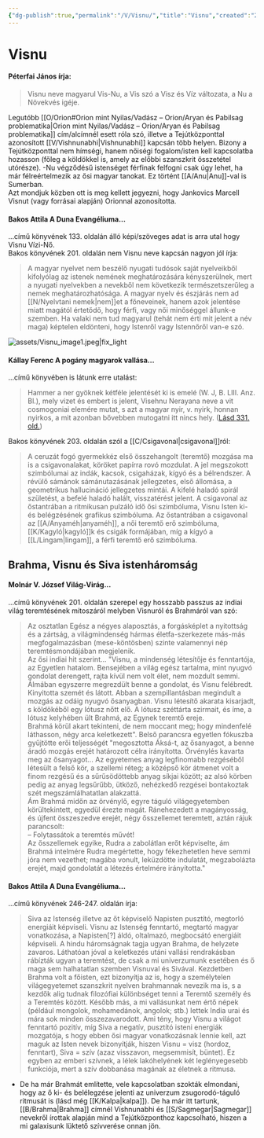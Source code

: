 ```yaml
---
{"dg-publish":true,"permalink":"/V/Visnu/","title":"Visnu","created":"2024-10-29T17:01","updated":"2025-09-24T13:18"}
---
```



# Visnu

#### Péterfai János írja:

> Visnu neve magyarul Vis-Nu, a Vis szó a Visz és Víz változata, a Nu a Növekvés igéje.  

Legutóbb [[O/Orion#Orion mint Nyilas/Vadász – Orion/Aryan és Pabilsag problematika\|Orion mint Nyilas/Vadász – Orion/Aryan és Pabilsag problematika]] cím/alcímnél esett róla szó, illetve a Tejútközponttal azonosított [[V/Vishnunabhi\|Vishnunabhi]] kapcsán több helyen. Bizony a Tejútközponttal nem hímségi, hanem nőiségi fogalom/isten kell kapcsolatba hozasson (főleg a köldökkel is, amely az előbbi szanszkrit összetétel utórésze). -Nu végződésű istenséget férfinak felfogni csak úgy lehet, ha már félreértelmezik az ősi magyar tanokat. Ez történt [[A/Anu\|Anu]]-val is Sumerban.  
Azt mondjuk közben ott is meg kellett jegyezni, hogy Jankovics Marcell Visnut (vagy forrásai alapján) Orionnal azonosította.  

#### Bakos Attila A Duna Evangéliuma...  

...című könyvének 133. oldalán álló képi/szöveges adat is arra utal hogy Visnu Vízi-Nő.  
Bakos könyvének 201. oldalán nem Visnu neve kapcsán nagyon jól írja:  
> A magyar nyelvet nem beszélő nyugati tudósok saját nyelveikből kifolyólag az istenek nemének meghatározására kényszerülnek, mert a nyugati nyelvekben a nevekből nem következik természetszerűleg a nemek meghatározhatósága. A magyar nyelv és észjárás nem ad [[N/Nyelvtani nemek\|nem]]et a főneveinek, hanem azok jelentése miatt magától értetődő, hogy férfi, vagy női minőséggel állunk-e szemben. Ha valaki nem tud magyarul (tehát nem érti mit jelent a név maga) képtelen eldönteni, hogy Istenről vagy Istennőről van-e szó.  

![assets/Visnu_image1.jpeg|fix_light](/img/user/V/assets/Visnu_image1.jpeg)  

#### Kállay Ferenc A pogány magyarok vallása...

...című könyvében is látunk erre utalást:
> Hammer a ner gyöknek kétféle jelentését ki is emelé (W. J, B. LIII. Anz. Bl.), mely vizet és embert is jelent, Visehnu Nerayana neve a vit cosmogoniai elemére mutat, s azt a magyar nyir, v. nyirk, honnan nyirkos, a mit azonban bővebben mutogatni itt nincs hely. ([Lásd 331. old.](zotero://open-pdf/library/items/DFI47XPY?page=331&annotation=D69WR46T))  

Bakos könyvének 203. oldalán szól a [[C/Csigavonal\|csigavonal]]ról:  
> A ceruzát fogó gyermekkéz első összehangolt (teremtő) mozgása ma is a csigavonalakat, köröket papírra rovó mozdulat. A jel megszokott szimbólumai az indák, kacsok, csigaházak, kígyó és a bélrendszer. A révülő sámánok sámánutazásának jellegzetes, első állomása, a geometrikus hallucináció jellegzetes mintái. A kifelé haladó spirál születést, a befelé haladó halált, visszatérést jelent. A csigavonal az őstantrában a ritmikusan pulzáló idő ősi szimbóluma, Visnu Isten ki- és belégzésének grafikus szimbóluma. Az őstantrában a csigavonal az [[A/Anyaméh\|anyaméh]], a női teremtő erő szimbóluma, [[K/Kagyló\|kagyló]]k és csigák formájában, míg a kígyó a [[L/Lingam\|lingam]], a férfi teremtő erő szimbóluma.  

## Brahma, Visnu és Siva istenháromság

#### Molnár V. József Világ-Virág...  

...című könyvének 201. oldalán szerepel egy hosszabb passzus az indiai világ teremtésének mítoszáról melyben Visnuról és Brahmáról van szó:  
> Az osztatlan Egész a négyes alaposztás, a forgásképlet a nyitottság és a zártság, a világmindenség hármas életfa-szerkezete más-más megfogalmazásban (mese-köntösben) szinte valamennyi nép teremtésmondájában megjelenik.  
> Az ősi indiai hit szerint... "Visnu, a mindenség létesítője és fenntartója, az Egyetlen hatalom. Bensejében a világ egész tartalma, mint nyugvó gondolat derengett, rajta kívül nem volt élet, nem mozdult semmi. Álmában egyszerre megrezdült benne a gondolat, és Visnu felébredt. Kinyitotta szemét és látott. Abban a szempillantásban megindult a mozgás az odáig nyugvó ősanyagban. Visnu létesítő akarata kisarjadt, s köldökéből egy lótusz nőtt elő. A lótusz széttárta szirmait, és íme, a lótusz kelyhében ült Brahmá, az Egynek teremtő ereje.  
> Brahmá körül akart tekinteni, de nem moccant meg; hogy mindenfelé láthasson, négy arca keletkezett". Belső parancsra egyetlen fókuszba gyűjtötte erői teljességét "megosztotta Áksá-t, az ősanyagot, a benne áradó mozgás erejét határozott célra irányította. Örvénylés kavarta meg az ősanyagot... Az egyetemes anyag legfinomabb rezgéséből létesült a felső kör, a szellemi réteg; a középső kör átmenet volt a finom rezgésű és a sűrűsödöttebb anyag síkjai között; az alsó körben pedig az anyag legsűrűbb, ütköző, nehézkedő rezgései bontakoztak szét megszámlálhatatlan alakzattá.  
> Ám Brahmá midőn az örvénylő, egyre táguló világegyetemben körültekintett, egyedül érezte magát. Ránehezedett a magányosság, és újfent összeszedve erejét, négy ősszellemet teremtett, aztán rájuk parancsolt:  
> – Folytassátok a teremtés művét!  
> Az ősszellemek egyike, Rudra a zabolátlan erőt képviselte, ám Brahmá intelmére Rudra megértette, hogy fékezhetetlen heve semmi jóra nem vezethet; magába vonult, leküzdötte indulatát, megzabolázta erejét, majd gondolatát a létezés értelmére irányította."  

#### Bakos Attila A Duna Evangéliuma...

...című könyvének 246-247. oldalán írja:  
> Siva az Istenség illetve az őt képviselő Napisten pusztító, megtorló energiáit képviseli. Visnu az Istenség fenntartó, megtartó magyar vonatkozása, a Napisten\[?\] áldó, oltalmazó, megbocsátó energiáit képviseli. A hindu háromságnak tagja ugyan Brahma, de helyzete zavaros. Láthatóan jóval a keletkezés utáni vallási rendrakásban rábízták ugyan a teremtést, de csak a mi univerzumunk esetében és ő maga sem halhatatlan szemben Visnuval és Sivával. Kezdetben Brahma volt a főisten, ezt bizonyítja az is, hogy a személytelen világegyetemet szanszkrit nyelven brahmannak nevezik ma is, s a kezdők alig tudnak filozófiai különbséget tenni a Teremtő személy és a Teremtés között. Később más, a mi vallásunkat nem értő népek (például mongolok, mohamedánok, angolok; stb.) lettek India urai és mára sok minden összezavarodott. Ami tény, hogy Visnu a világot fenntartó pozitív, míg Siva a negatív, pusztító isteni energiák mozgatója, s hogy ebben ősi magyar vonatkozásnak lennie kell, azt maguk az Isten nevek bizonyítják, hiszen Visnu = visz (hordoz, fenntart), Siva = szív (azaz visszavon, megsemmisít, büntet). Ez egyben az emberi szívnek, a lélek lakóhelyének két leglényegesebb funkciója, mert a szív dobbanása magának az életnek a ritmusa.  
- De ha már Brahmát említette, vele kapcsolatban szokták elmondani, hogy az ő ki- és belélegzése jelenti az univerzum zsugorodó-táguló ritmusát is (lásd még [[K/Kalpa\|kalpa]]). De ha már itt tartunk, [[B/Brahma\|Brahma]] címnél Vishnunabhi és [[S/Sagmegar\|Sagmegar]] nevekről írottak alapján mind a Tejútközponthoz kapcsolható, hiszen a mi galaxisunk lüktető szívverése onnan jön. 
